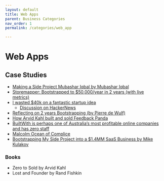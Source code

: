 ```yaml
---
layout: default
title: Web Apps
parent: Business Categories
nav_order: 1
permalink: /categories/web_app

---
```


# Web Apps

## Case Studies

- [Making a Side Project Mubashar Iqbal by Mubashar Iqbal](https://medium.com/makesideproject/making-a-side-project-808fc040d27a)
- [Storemapper: Bootstrapped to $50,000/year in 2 years (with live metrics)](https://tylertringas.com/storemapper-bootstrapped-to-50000year-in-2-years-with-live-metrics/ )
- [I wasted $40k on a fantastic startup idea](https://tjcx.me/posts/i-wasted-40k-on-a-fantastic-startup-idea/)
	- [Discussion on HackerNews](https://news.ycombinator.com/item?id=21947551)
- [Reflecting on 2 years Bootstrapping (by Pierre de Wulf)](https://twitter.com/pierredewulf/status/1280526150243098627)
- [How Arvid Kahl built and sold Feedback Panda](https://thebootstrappedfounder.com/from-founding-to-exit-in-two-years-the-feedbackpanda-story/)
- [BuiltWith is perhaps one of Australia’s most profitable online companies and has zero staff](https://www.startupdaily.net/2015/09/builtwith-is-perhaps-one-of-australias-most-profitable-online-companies-and-has-zero-staff/)
- [Malcolm Ocean of Complice](https://blog.complice.co/post/130460454477/complice-at-2-years-howd-we-get-here)
- [Bootstrapping My Side Project into a $1.4MM SaaS Business by Mike Kulakov](https://www.indiehackers.com/interview/bootstrapping-my-side-project-into-a-1-4mm-saas-business-b19daa40c6)

### Books

- Zero to Sold by Arvid Kahl
- Lost and Founder by Rand Fishkin